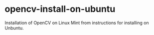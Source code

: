 # opencv-install-on-ubuntu
Installation of OpenCV on Linux Mint from instructions for installing on Unbuntu.
